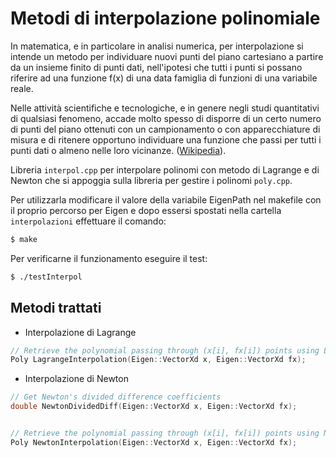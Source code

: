 # Metodi di interpolazione polinomiale

In matematica, e in particolare in analisi numerica, per interpolazione si intende un metodo per individuare nuovi punti del piano cartesiano a partire da un insieme finito di punti dati, nell'ipotesi che tutti i punti si possano riferire ad una funzione f(x) di una data famiglia di funzioni di una variabile reale.

Nelle attività scientifiche e tecnologiche, e in genere negli studi quantitativi di qualsiasi fenomeno, accade molto spesso di disporre di un certo numero di punti del piano ottenuti con un campionamento o con apparecchiature di misura e di ritenere opportuno individuare una funzione che passi per tutti i punti dati o almeno nelle loro vicinanze.  ([Wikipedia](https://it.wikipedia.org/wiki/Interpolazione)).


Libreria `interpol.cpp` per interpolare polinomi con metodo di Lagrange e di Newton che si appoggia sulla libreria per gestire i polinomi `poly.cpp`.

Per utilizzarla modificare il valore della variabile EigenPath nel makefile con il proprio percorso per Eigen e dopo essersi spostati nella cartella `interpolazioni` effettuare il comando:

```bash
$ make
```

Per verificarne il funzionamento eseguire il test:

```bash
$ ./testInterpol
```

## Metodi trattati

- Interpolazione di Lagrange

```C++
// Retrieve the polynomial passing through (x[i], fx[i]) points using Lagrange interpolation
Poly LagrangeInterpolation(Eigen::VectorXd x, Eigen::VectorXd fx);
```

- Interpolazione di Newton

```C++
// Get Newton's divided difference coefficients
double NewtonDividedDiff(Eigen::VectorXd x, Eigen::VectorXd fx);


// Retrieve the polynomial passing through (x[i], fx[i]) points using Newton's divided differences interpolation
Poly NewtonInterpolation(Eigen::VectorXd x, Eigen::VectorXd fx);
```
